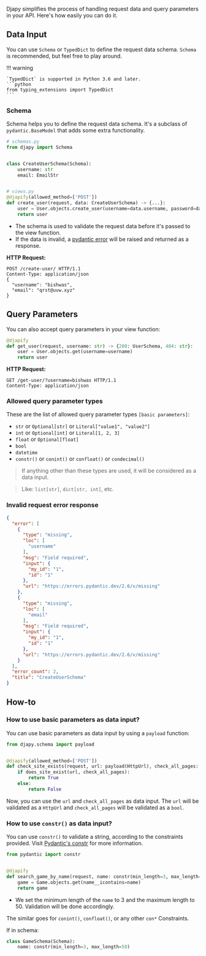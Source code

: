 Djapy simplifies the process of handling request data and query parameters in your API. Here's how easily you can do it.

## Data Input

You can use `Schema` or `TypedDict` to define the request data schema. `Schema` is recommended, but feel free to play
around.

!!! warning

    `TypedDict` is supported in Python 3.6 and later.
    ```python
    from typing_extensions import TypedDict
    ```

### Schema

Schema helps you to define the request data schema. It's a subclass of `pydantic.BaseModel` that adds some extra
functionality.

```python
# schemas.py
from djapy import Schema


class CreateUserSchema(Schema):
    username: str
    email: EmailStr


# views.py
@djapify(allowed_method=['POST'])
def create_user(request, data: CreateUserSchema) -> {...}:
    user = User.objects.create_user(username=data.username, password=data.password)
    return user
```

- The schema is used to validate the request data before it's passed to the view function.
- If the data is invalid, a [pydantic error](#invalid-request-error-response) will be raised and returned as a response.

**HTTP Request:**

```http
POST /create-user/ HTTP/1.1
Content-Type: application/json
{
  "username": "bishwas",
  "email": "qrst@uvw.xyz"
}
```

## Query Parameters

You can also accept query parameters in your view function:

```python
@djapify
def get_user(request, username: str) -> {200: UserSchema, 404: str}:
    user = User.objects.get(username=username)
    return user
```

**HTTP Request:**

```http
GET /get-user/?username=bishwas HTTP/1.1
Content-Type: application/json
```

### Allowed query parameter types

These are the list of allowed query parameter types `[basic parameters]`:

- `str` or `Optional[str]` or `Literal["value1", "value2"]`
- `int` or `Optional[int]` or `Literal[1, 2, 3]`
- `float` or `Optional[float]`
- `bool`
- `datetime`
- `constr()` or `conint()` or `confloat()` or `condecimal()`

> If anything other than these types are used, it will be considered as a data input.

> Like: `list[str]`, `dict[str, int]`, etc.

### Invalid request error response

```json
{
  "error": [
    {
      "type": "missing",
      "loc": [
        "username"
      ],
      "msg": "Field required",
      "input": {
        "my_id": "1",
        "id": "1"
      },
      "url": "https://errors.pydantic.dev/2.6/v/missing"
    },
    {
      "type": "missing",
      "loc": [
        "email"
      ],
      "msg": "Field required",
      "input": {
        "my_id": "1",
        "id": "1"
      },
      "url": "https://errors.pydantic.dev/2.6/v/missing"
    }
  ],
  "error_count": 2,
  "title": "CreateUserSchema"
}
```

## How-to

### How to use basic parameters as data input?

You can use basic parameters as data input by using a `payload` function:

```python
from djapy.schema import payload


@djapify(allowed_method=['POST'])
def check_site_exists(request, url: payload(HttpUrl), check_all_pages: payload(bool) = False) -> bool:
    if does_site_exist(url, check_all_pages):
        return True
    else:
        return False
```

Now, you can use the `url` and `check_all_pages` as data input. The `url` will be validated as a `HttpUrl`
and `check_all_pages` will be validated as a `bool`.

### How to use `constr()` as data input?

You can use `constr()` to validate a string, according to the constraints provided.
Visit [Pydantic's constr](https://docs.pydantic.dev/latest/api/types/#pydantic.types.constr) for more information.

```python
from pydantic import constr


@djapify
def search_game_by_name(request, name: constr(min_length=3, max_length=50)) -> {200: GameSchema, 404: str}:
    game = Game.objects.get(name__icontains=name)
    return game
```

- We set the minimum length of the `name` to 3 and the maximum length to 50. Validation will be done accordingly.

The similar goes for `conint()`, `confloat()`, or any other `con*` Constraints.

If in schema:

```python
class GameSchema(Schema):
    name: constr(min_length=3, max_length=50)
```